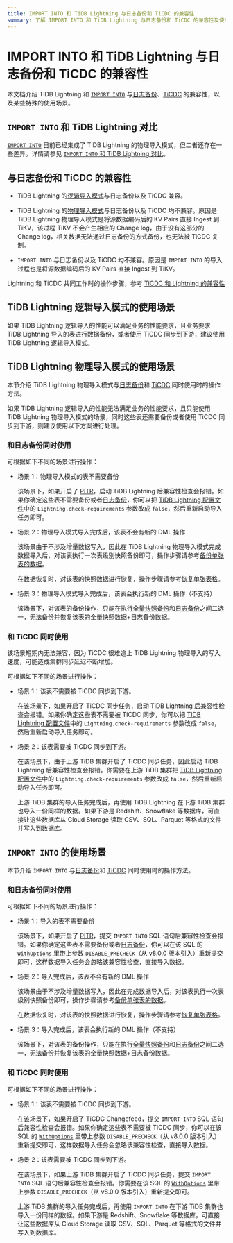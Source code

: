 ```yaml
---
title: IMPORT INTO 和 TiDB Lightning 与日志备份和 TiCDC 的兼容性
summary: 了解 IMPORT INTO 和 TiDB Lightning 与日志备份和 TiCDC 的兼容性及使用场景。
---
```


# IMPORT INTO 和 TiDB Lightning 与日志备份和 TiCDC 的兼容性

本文档介绍 TiDB Lightning 和 [`IMPORT INTO`](/sql-statements/sql-statement-import-into.md) 与[日志备份](/br/br-pitr-guide.md)、[TiCDC](/ticdc/ticdc-overview.md) 的兼容性，以及某些特殊的使用场景。

## `IMPORT INTO` 和 TiDB Lightning 对比

[`IMPORT INTO`](/sql-statements/sql-statement-import-into.md) 目前已经集成了 TiDB Lightning 的物理导入模式，但二者还存在一些差异。详情请参见 [`IMPORT INTO` 和 TiDB Lightning 对比](/tidb-lightning/import-into-vs-tidb-lightning.md)。

## 与日志备份和 TiCDC 的兼容性

- TiDB Lightning 的[逻辑导入模式](/tidb-lightning/tidb-lightning-logical-import-mode.md)与日志备份以及 TiCDC 兼容。

- TiDB Lightning 的[物理导入模式](/tidb-lightning/tidb-lightning-physical-import-mode.md)与日志备份以及 TiCDC 均不兼容。原因是 TiDB Lightning 物理导入模式是将源数据编码后的 KV Pairs 直接 Ingest 到 TiKV，该过程 TiKV 不会产生相应的 Change log，由于没有这部分的 Change log，相关数据无法通过日志备份的方式备份，也无法被 TiCDC 复制。

- `IMPORT INTO` 与日志备份以及 TiCDC 均不兼容。原因是 `IMPORT INTO` 的导入过程也是将源数据编码后的 KV Pairs 直接 Ingest 到 TiKV。

Lightning 和 TiCDC 共同工作时的操作步骤，参考 [TiCDC 和 Lightning 的兼容性](/ticdc/ticdc-compatibility.md#ticdc-和-lightning-的兼容性)

## TiDB Lightning 逻辑导入模式的使用场景

如果 TiDB Lightning 逻辑导入的性能可以满足业务的性能要求，且业务要求 TiDB Lightning 导入的表进行数据备份，或者使用 TiCDC 同步到下游，建议使用 TiDB Lightning 逻辑导入模式。

## TiDB Lightning 物理导入模式的使用场景

本节介绍 TiDB Lightning 物理导入模式与[日志备份](/br/br-pitr-guide.md)和 [TiCDC](/ticdc/ticdc-overview.md) 同时使用时的操作方法。

如果 TiDB Lightning 逻辑导入的性能无法满足业务的性能要求，且只能使用 TiDB Lightning 物理导入模式的场景，同时这些表还需要备份或者使用 TiCDC 同步到下游，则建议使用以下方案进行处理。

### 和日志备份同时使用

可根据如下不同的场景进行操作：

- 场景 1：物理导入模式的表不需要备份

    该场景下，如果开启了 [PITR](/br/br-log-architecture.md#pitr)，启动 TiDB Lightning 后兼容性检查会报错。如果你确定这些表不需要备份或者[日志备份](/br/br-pitr-guide.md)，你可以把 [TiDB Lightning 配置文件](/tidb-lightning/tidb-lightning-configuration.md#tidb-lightning-任务配置)中的 `Lightning.check-requirements` 参数改成 `false`，然后重新启动导入任务即可。

- 场景 2：物理导入模式导入完成后，该表不会有新的 DML 操作

    该场景由于不涉及增量数据写入，因此在 TiDB Lightning 物理导入模式完成数据导入后，对该表执行一次表级别快照备份即可，操作步骤请参考[备份单张表的数据](/br/br-snapshot-manual.md#备份单张表的数据)。

    在数据恢复时，对该表的快照数据进行恢复，操作步骤请参考[恢复单张表格](/br/br-snapshot-manual.md#恢复单张表的数据)。

- 场景 3：物理导入模式导入完成后，该表会执行新的 DML 操作（不支持）

    该场景下，对该表的备份操作，只能在执行[全量快照备份](/br/br-snapshot-guide.md)和[日志备份](/br/br-pitr-guide.md)之间二选一，无法备份并恢复该表的全量快照数据+日志备份数据。

### 和 TiCDC 同时使用

该场景短期内无法兼容，因为 TiCDC 很难追上 TiDB Lightning 物理导入的写入速度，可能造成集群同步延迟不断增加。

可根据如下不同的场景进行操作：

- 场景 1：该表不需要被 TiCDC 同步到下游。

    在该场景下，如果开启了 TiCDC 同步任务，启动 TiDB Lightning 后兼容性检查会报错。如果你确定这些表不需要被 TiCDC 同步，你可以把 [TiDB Lightning 配置文件](/tidb-lightning/tidb-lightning-configuration.md#tidb-lightning-任务配置)中的 `Lightning.check-requirements` 参数改成 `false`，然后重新启动导入任务即可。

- 场景 2：该表需要被 TiCDC 同步到下游。

    在该场景下，由于上游 TiDB 集群开启了 TiCDC 同步任务，因此启动 TiDB Lightning 后兼容性检查会报错。你需要在上游 TiDB 集群把 [TiDB Lightning 配置文件](/tidb-lightning/tidb-lightning-configuration.md#tidb-lightning-任务配置)中的 `Lightning.check-requirements` 参数改成 `false`，然后重新启动导入任务即可。

    上游 TiDB 集群的导入任务完成后，再使用 TiDB Lightning 在下游 TiDB 集群也导入一份同样的数据。如果下游是 Redshift、Snowflake 等数据库，可直接让这些数据库从 Cloud Storage 读取 CSV、SQL、Parquet 等格式的文件并写入到数据库。

## `IMPORT INTO` 的使用场景

本节介绍 `IMPORT INTO` 与[日志备份](/br/br-pitr-guide.md)和 [TiCDC](/ticdc/ticdc-overview.md) 同时使用时的操作方法。

### 和日志备份同时使用

可根据如下不同的场景进行操作：

- 场景 1：导入的表不需要备份

    该场景下，如果开启了 [PITR](/br/br-log-architecture.md#pitr)，提交 `IMPORT INTO` SQL 语句后兼容性检查会报错。如果你确定这些表不需要备份或者[日志备份](/br/br-pitr-guide.md)，你可以在该 SQL 的 [`WithOptions`](/sql-statements/sql-statement-import-into.md#withoptions) 里带上参数 `DISABLE_PRECHECK`（从 v8.0.0 版本引入）重新提交即可，这样数据导入任务会忽略该兼容性检查，直接导入数据。

- 场景 2：导入完成后，该表不会有新的 DML 操作

    该场景由于不涉及增量数据写入，因此在完成数据导入后，对该表执行一次表级别快照备份即可，操作步骤请参考[备份单张表的数据](/br/br-snapshot-manual.md#备份单张表的数据)。

    在数据恢复时，对该表的快照数据进行恢复，操作步骤请参考[恢复单张表格](/br/br-snapshot-manual.md#恢复单张表的数据)。

- 场景 3：导入完成后，该表会执行新的 DML 操作（不支持）

    该场景下，对该表的备份操作，只能在执行[全量快照备份](/br/br-snapshot-guide.md)和[日志备份](/br/br-pitr-guide.md)之间二选一，无法备份并恢复该表的全量快照数据+日志备份数据。

### 和 TiCDC 同时使用

可根据如下不同的场景进行操作：

- 场景 1：该表不需要被 TiCDC 同步到下游。

    在该场景下，如果开启了 TiCDC Changefeed，提交 `IMPORT INTO` SQL 语句后兼容性检查会报错。如果你确定这些表不需要被 TiCDC 同步，你可以在该 SQL 的 [`WithOptions`](/sql-statements/sql-statement-import-into.md#withoptions) 里带上参数 `DISABLE_PRECHECK`（从 v8.0.0 版本引入）重新提交即可，这样数据导入任务会忽略该兼容性检查，直接导入数据。

- 场景 2：该表需要被 TiCDC 同步到下游。

    在该场景下，如果上游 TiDB 集群开启了 TiCDC 同步任务，提交 `IMPORT INTO` SQL 语句后兼容性检查会报错。你需要在该 SQL 的 [`WithOptions`](/sql-statements/sql-statement-import-into.md#withoptions) 里带上参数 `DISABLE_PRECHECK`（从 v8.0.0 版本引入）重新提交即可。

    上游 TiDB 集群的导入任务完成后，再使用 `IMPORT INTO` 在下游 TiDB 集群也导入一份同样的数据。如果下游是 Redshift、Snowflake 等数据库，可直接让这些数据库从 Cloud Storage 读取 CSV、SQL、Parquet 等格式的文件并写入到数据库。
